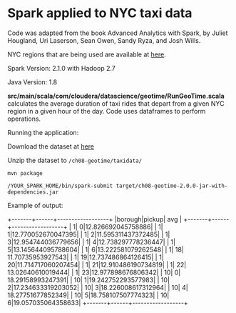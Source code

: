 # Spark applied to NYC taxi data

Code was adapted from the book Advanced Analytics with Spark, by Juliet Hougland, Uri Laserson, Sean Owen, Sandy Ryza, and Josh Wills.

NYC regions that are being used are available at [here](https://github.com/dwillis/nyc-maps/blob/master/city_council.geojson).

Spark Version: 2.1.0 with Hadoop 2.7

Java Version: 1.8

**src/main/scala/com/cloudera/datascience/geotime/RunGeoTime.scala** calculates the average duration of taxi rides that depart from a given NYC region in a given hour of the day. Code uses dataframes to perform operations.

Running the application:

Download the dataset at [here](http://www.andresmh.com/nyctaxitrips/) 

Unzip the dataset to ```/ch08-geotime/taxidata/```

```mvn package```

```/YOUR_SPARK_HOME/bin/spark-submit target/ch08-geotime-2.0.0-jar-with-dependencies.jar``` 

Example of output: 

+-------+------+------------------+
|borough|pickup|        avg       |
+-------+------+------------------+
|      1|     0|12.826692045758886|
|      1|     1|12.770052670047395|
|      1|     2|11.595311437372485|
|      1|     3|12.954744036779656|
|      1|     4|12.738297778236447|
|      1|     5|13.145644095788604|
|      1|     6|13.222581079262548|
|      1|    18| 11.70735953927543|
|      1|    19|12.737486864126415|
|      1|    20|11.714717060207454|
|      1|    21|12.910486190734819|
|      1|    22| 13.02640610019444|
|      1|    23|12.977898676806342|
|     10|     0| 18.29158993247391|
|     10|     1|19.242752293577983|
|     10|     2|17.234633319203052|
|     10|     3|18.226008617312964|
|     10|     4| 18.27751677852349|
|     10|     5|18.758107507774323|
|     10|     6|19.057035064358633|
+-------+------+------------------+
